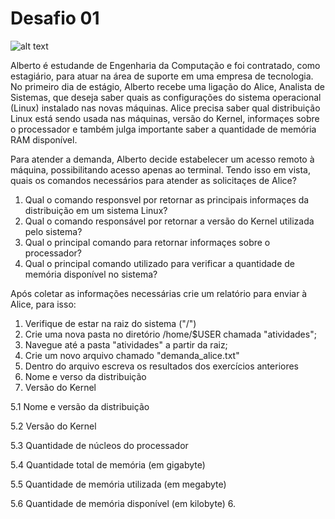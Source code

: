 # Desafio 01

![alt text](
https://s2.glbimg.com/f17XLgLkzTJvgviTcruEk7gUPg4=/0x0:620x412/984x0/smart/filters:strip_icc()/i.s3.glbimg.com/v1/AUTH_59edd422c0c84a879bd37670ae4f538a/internal_photos/bs/2017/n/B/YdwdiATtidl39oEX0ong/estagio4.jpg)

 Alberto é estudande de Engenharia da Computação e foi contratado, como estagiário, para atuar na área de suporte em uma empresa de tecnologia. No primeiro dia de estágio, Alberto recebe uma ligação do Alice, Analista de Sistemas, que deseja saber quais as configurações do sistema operacional (Linux) instalado nas novas máquinas. Alice precisa saber qual distribuição Linux está sendo usada nas máquinas, versão do Kernel, informaçes sobre o processador e também julga importante saber a quantidade de memória RAM disponível.
 
 Para atender a demanda, Alberto decide estabelecer um acesso remoto à máquina, possibilitando acesso apenas ao terminal. Tendo isso em vista, quais os comandos necessários para atender as solicitaçes de Alice?

1. Qual o comando responsvel por retornar as principais informaçes da distribuição em um sistema Linux?
2. Qual o comando responsável por retornar a versão do Kernel utilizada pelo sistema?
3. Qual o principal comando para retornar informaçes sobre o processador?
4. Qual o principal comando utilizado para verificar a quantidade de memória disponível no sistema?

Após coletar as informações necessárias crie um relatório para enviar à Alice, para isso:

1. Verifique de estar na raiz do sistema ("/")
2. Crie uma nova pasta no diretório /home/$USER chamada "atividades";
3. Navegue até a pasta "atividades" a partir da raiz;
4. Crie um novo arquivo chamado "demanda_alice.txt"
5. Dentro do arquivo escreva os resultados dos exercícios anteriores
  1. Nome e verso da distribuição
  2. Versão do Kernel

 5.1 Nome e versão da distribuição

 5.2 Versão do Kernel

 5.3 Quantidade de núcleos do processador
 
 5.4 Quantidade total de memória (em gigabyte)
 
 5.5 Quantidade de memória utilizada (em megabyte)
 
 5.6 Quantidade de memória disponível (em kilobyte)
6. 
